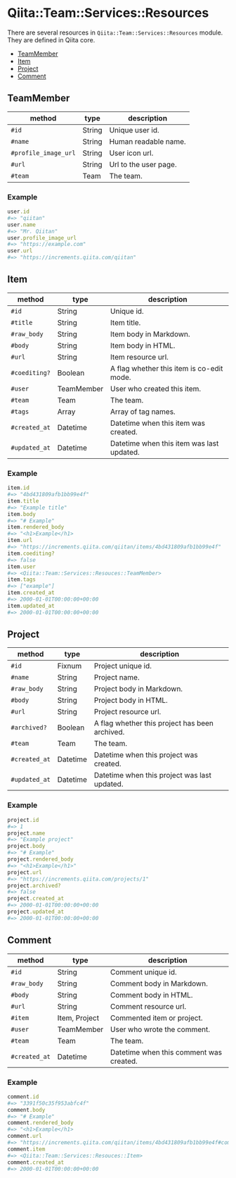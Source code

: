 # Qiita::Team::Services::Resources

There are several resources in `Qiita::Team::Services::Resources` module.
They are defined in Qiita core.

- [TeamMember](#teammember)
- [Item](#item)
- [Project](#project)
- [Comment](#comment)

## TeamMember

method               | type   | description
---------------------|--------|---------------------
`#id`                | String | Unique user id.
`#name`              | String | Human readable name.
`#profile_image_url` | String | User icon url.
`#url`               | String | Url to the user page.
`#team`              | Team   | The team.

### Example

```rb
user.id
#=> "qiitan"
user.name
#=> "Mr. Qiitan"
user.profile_image_url
#=> "https://example.com"
user.url
#=> "https://increments.qiita.com/qiitan"
```

## Item

method        | type          | description
--------------|---------------|------------------------------------------
`#id`         | String        | Unique id.
`#title`      | String        | Item title.
`#raw_body`   | String        | Item body in Markdown.
`#body`       | String        | Item body in HTML.
`#url`        | String        | Item resource url.
`#coediting?` | Boolean       | A flag whether this item is co-edit mode.
`#user`       | TeamMember    | User who created this item.
`#team`       | Team          | The team.
`#tags`       | Array<String> | Array of tag names.
`#created_at` | Datetime      | Datetime when this item was created.
`#updated_at` | Datetime      | Datetime when this item was last updated.

### Example

```rb
item.id
#=> "4bd431809afb1bb99e4f"
item.title
#=> "Example title"
item.body
#=> "# Example"
item.rendered_body
#=> "<h1>Example</h1>
item.url
#=> "https://increments.qiita.com/qiitan/items/4bd431809afb1bb99e4f"
item.coediting?
#=> false
item.user
#=> <Qiita::Team::Services::Resouces::TeamMember>
item.tags
#=> ["example"]
item.created_at
#=> 2000-01-01T00:00:00+00:00
item.updated_at
#=> 2000-01-01T00:00:00+00:00
```

## Project

method        | type     | description
--------------|----------|-------------------------------------
`#id`         | Fixnum   | Project unique id.
`#name`       | String   | Project name.
`#raw_body`   | String   | Project body in Markdown.
`#body`       | String   | Project body in HTML.
`#url`        | String   | Project resource url.
`#archived?`  | Boolean  | A flag whether this project has been archived.
`#team`       | Team     | The team.
`#created_at` | Datetime | Datetime when this project was created.
`#updated_at` | Datetime | Datetime when this project was last updated.

### Example

```rb
project.id
#=> 1
project.name
#=> "Example project"
project.body
#=> "# Example"
project.rendered_body
#=> "<h1>Example</h1>"
project.url
#=> "https://increments.qiita.com/projects/1"
project.archived?
#=> false
project.created_at
#=> 2000-01-01T00:00:00+00:00
project.updated_at
#=> 2000-01-01T00:00:00+00:00
```

## Comment

method        | type          | description
--------------|---------------|----------------------------------------
`#id`         | String        | Comment unique id.
`#raw_body`   | String        | Comment body in Markdown.
`#body`       | String        | Comment body in HTML.
`#url`        | String        | Comment resource url.
`#item`       | Item, Project | Commented item or project.
`#user`       | TeamMember    | User who wrote the comment.
`#team`       | Team          | The team.
`#created_at` | Datetime      | Datetime when this comment was created.

### Example

```rb
comment.id
#=> "3391f50c35f953abfc4f"
comment.body
#=> "# Example"
comment.rendered_body
#=> "<h1>Example</h1>
comment.url
#=> "https://increments.qiita.com/qiitan/items/4bd431809afb1bb99e4f#comment-3391f50c35f953abfc4f
comment.item
#=> <Qiita::Team::Services::Resouces::Item>
comment.created_at
#=> 2000-01-01T00:00:00+00:00
```
